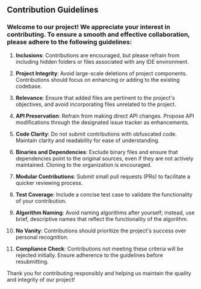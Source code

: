 ## Contribution Guidelines

### Welcome to our project! We appreciate your interest in contributing. To ensure a smooth and effective collaboration, please adhere to the following guidelines:

1. **Inclusions**: Contributions are encouraged, but please refrain from including hidden folders or files associated with any IDE environment.

2. **Project Integrity**: Avoid large-scale deletions of project components. Contributions should focus on enhancing or adding to the existing codebase.

3. **Relevance**: Ensure that added files are pertinent to the project's objectives, and avoid incorporating files unrelated to the project.

4. **API Preservation**: Refrain from making direct API changes. Propose API modifications through the designated issue tracker as enhancements.

5. **Code Clarity**: Do not submit contributions with obfuscated code. Maintain clarity and readability for ease of understanding.

6. **Binaries and Dependencies**: Exclude binary files and ensure that dependencies point to the original sources, even if they are not actively maintained. Cloning to the organization is encouraged.

7. **Modular Contributions**: Submit small pull requests (PRs) to facilitate a quicker reviewing process.

8. **Test Coverage**: Include a concise test case to validate the functionality of your contribution.

9. **Algorithm Naming**: Avoid naming algorithms after yourself; instead, use brief, descriptive names that reflect the functionality of the algorithm.

10. **No Vanity**: Contributions should prioritize the project's success over personal recognition.

11. **Compliance Check**: Contributions not meeting these criteria will be rejected initially. Ensure adherence to the guidelines before resubmitting.

Thank you for contributing responsibly and helping us maintain the quality and integrity of our project!

